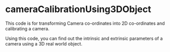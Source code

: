 # cameraCalibrationUsing3DObject

This code is for transforming Camera co-ordinates into 2D co-ordinates and calibrating a camera.

Using this code, you can find out the intrinsic and extrinsic parameters of a camera using a 3D real world object.
